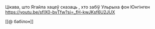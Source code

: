 

Цікава, што Ягайла хацеў сказаць , хто забіў Ульрыха фон Юнгінген
https://youtu.be/sfIX0-bvTfw?si=_fH-kwJKsf6U2JUX

[[@ бабілон]]
